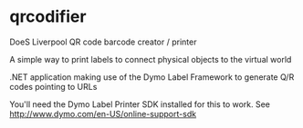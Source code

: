 # qrcodifier
DoeS Liverpool QR code barcode creator / printer

A simple way to print labels to connect physical objects to the virtual world

.NET application making use of the Dymo Label Framework to generate Q/R codes pointing to URLs

You'll need the Dymo Label Printer SDK installed for this to work. See http://www.dymo.com/en-US/online-support-sdk
